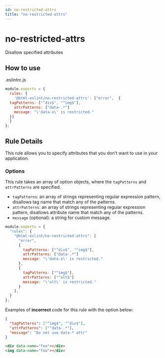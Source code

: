 ```yaml
---
id: no-restricted-attrs
title: "no-restricted-attrs"
---
```


# no-restricted-attrs

Disallow specified attributes

## How to use

.eslintrc.js

```js
module.exports = {
  rules: {
    '@html-eslint/no-restricted-attrs': ["error",  {
  tagPatterns: ["^div$", "^img$"],
    attrPatterns: ["data-.*"]
    message: "\'data-x\' is restricted."
  }]
  }
};
```

## Rule Details

This rule allows you to specify attributes that you don't want to use in your application.

### Options

This rule takes an array of option objects, where the `tagPatterns` and `attrPatterns` are specified.

- `tagPatterns`: an array of strings representing regular expression pattern, disallows tag name that match any of the patterns.
- `attrPatterns`: an array of strings representing regular expression pattern, disallows attribute name that match any of the patterns.
- `message` (optional): a string for custom message.

```js
module.exports = {
  "rules": {
    "@html-eslint/no-restricted-attrs": [
      "error",
      {
        tagPatterns: ["^div$", "^img$"],
        attrPatterns: ["data-.*"]
        message: "\'data-x\' is restricted."
      },
      {
        tagPatterns: ["^img$"],
        attrPatterns: ["^alt$"]
        message: "\'alt\' is restricted."
      }
    ],
  }
};
```

Examples of **incorrect** code for this rule with the option below:

```json
{
  "tagPatterns": ["^img$", "^div$"],
  "attrPatterns": ["^data-.*"],
  "message": "Do not use data-* attr"
}
```

```html
<div data-name="foo"></div>
<img data-name="foo"></div>
```
